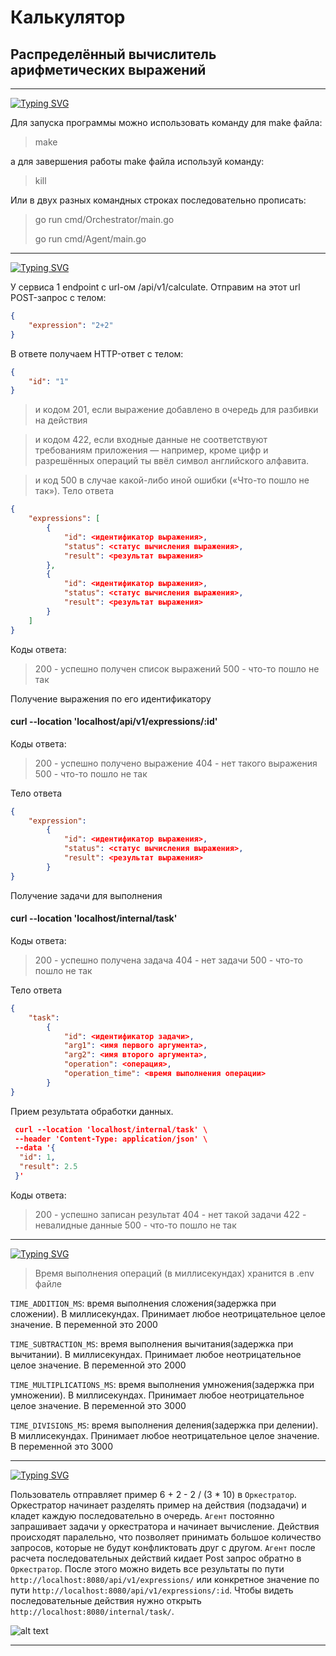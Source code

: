 # Калькулятор


## Распределённый вычислитель арифметических выражений
___
[![Typing SVG](https://readme-typing-svg.herokuapp.com?font=Fira+Code&size=21&pause=10000&color=00D7FF&repeat=false&width=530&lines=%D0%97%D0%B0%D0%BF%D1%83%D1%81%D0%BA+%D0%B8+%D1%83%D1%81%D1%82%D0%B0%D0%BD%D0%BE%D0%B2%D0%BA%D0%B0+%D0%BF%D1%80%D0%BE%D0%B5%D0%BA%D1%82%D0%B0)](https://git.io/typing-svg)

Для запуска программы можно использовать команду для make файла:
>make

а для завершения работы make файла используй команду:
>kill
>
Или в двух разных командных строках последовательно прописать:
>go run cmd/Orchestrator/main.go
>
>go run cmd/Agent/main.go 
>
___
[![Typing SVG](https://readme-typing-svg.herokuapp.com?font=Fira+Code&size=21&pause=10000&color=00D7FF&repeat=false&width=530&lines=%D0%9F%D1%80%D0%B8%D0%BC%D0%B5%D1%80+%D0%B2%D0%B2%D0%BE%D0%B4%D0%B0++%D1%81+%D0%BF%D0%BE%D0%BC%D0%BE%D1%89%D1%8C%D1%8E+Postman)](https://git.io/typing-svg)

У сервиса 1 endpoint с url-ом /api/v1/calculate. Отправим на этот url POST-запрос с телом:
```json
{
    "expression": "2+2"
}
```
В ответе получаем HTTP-ответ с телом:
```json
{
    "id": "1"
}
```
>и кодом 201, если выражение добавлено в очередь для разбивки на действия

>и кодом 422, если входные данные не соответствуют требованиям приложения — например, кроме цифр и разрешённых операций ты ввёл символ английского алфавита.


>и код 500 в случае какой-либо иной ошибки («Что-то пошло не так»).
Тело ответа
```json
{
    "expressions": [
        {
            "id": <идентификатор выражения>,
            "status": <статус вычисления выражения>,
            "result": <результат выражения>
        },
        {
            "id": <идентификатор выражения>,
            "status": <статус вычисления выражения>,
            "result": <результат выражения>
        }
    ]
}
```
Коды ответа:

>200 - успешно получен список выражений
>500 - что-то пошло не так

Получение выражения по его идентификатору

#### curl --location 'localhost/api/v1/expressions/:id'
Коды ответа:

>200 - успешно получено выражение
404 - нет такого выражения
500 - что-то пошло не так

Тело ответа
```json
{
    "expression":
        {
            "id": <идентификатор выражения>,
            "status": <статус вычисления выражения>,
            "result": <результат выражения>
        }
}
```
Получение задачи для выполнения
#### curl --location 'localhost/internal/task'
Коды ответа:

>200 - успешно получена задача
404 - нет задачи
500 - что-то пошло не так

Тело ответа
```json
{
    "task":
        {
            "id": <идентификатор задачи>,
            "arg1": <имя первого аргумента>,
            "arg2": <имя второго аргумента>,
            "operation": <операция>,
            "operation_time": <время выполнения операции>
        }
}
```
Прием результата обработки данных.

```json
 curl --location 'localhost/internal/task' \
 --header 'Content-Type: application/json' \
 --data '{
  "id": 1,
  "result": 2.5
 }'
 ```
Коды ответа:

>200 - успешно записан результат
404 - нет такой задачи
422 - невалидные данные
500 - что-то пошло не так
____
[![Typing SVG](https://readme-typing-svg.demolab.com?font=Fira+Code&pause=1000&repeat=false&height=70&lines=%D0%92%D1%80%D0%B5%D0%BC%D1%8F+%D0%B2%D1%8B%D0%BF%D0%BE%D0%BB%D0%BD%D0%B5%D0%BD%D0%B8%D1%8F+%D0%BE%D0%BF%D0%B5%D1%80%D0%B0%D1%86%D0%B8%D0%B9+)](https://git.io/typing-svg)
>Время выполнения операций (в миллисекундах) хранится в .env файле 

```TIME_ADDITION_MS```: время выполнения сложения(задержка при сложении). В миллисекундах. Принимает любое неотрицательное целое значение. В переменной  это 2000

```TIME_SUBTRACTION_MS```: время выполнения вычитания(задержка при вычитании). В миллисекундах. Принимает любое неотрицательное целое значение. В переменной  это 2000

```TIME_MULTIPLICATIONS_MS```: время выполнения умножения(задержка при умножении). В миллисекундах. Принимает любое неотрицательное целое значение. В переменной  это 3000

```TIME_DIVISIONS_MS```: время выполнения деления(задержка при делении). В миллисекундах. Принимает любое неотрицательное целое значение. В переменной  это 3000
___
[![Typing SVG](https://readme-typing-svg.demolab.com?font=Fira+Code&pause=1000&repeat=false&height=70&lines=%D0%9E%D0%BF%D0%B8%D1%81%D0%B0%D0%BD%D0%B8%D0%B5+%D1%80%D0%B0%D0%B1%D0%BE%D1%82%D1%8B+%D0%BF%D1%80%D0%BE%D0%B5%D0%BA%D1%82%D0%B0)](https://git.io/typing-svg)

Пользователь отправляет пример 6 + 2 - 2 / (3 * 10) в ```Оркестратор```. Оркестратор начинает разделять пример на действия (подзадачи) и кладет каждую последовательно в очередь. ```Агент``` постоянно запрашивает задачи у оркестратора и начинает вычисление. Действия происходят паралельно, что позволяет принимать большое количество запросов, которые не будут конфликтовать друг с другом. ```Агент``` после расчета последовательных действий кидает Post запрос обратно в ```Оркестратор```. После этого можно видеть все результаты по пути ```http://localhost:8080/api/v1/expressions/``` или конкретное значение по пути ```http://localhost:8080/api/v1/expressions/:id```. Чтобы видеть последовательные действия нужно открыть ```http://localhost:8080/internal/task/```.

![alt text](https://raw.githubusercontent.com/Artem32413/block/refs/heads/main/diagram.png)
___